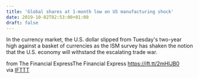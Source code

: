 ```yaml
---
title: 'Global shares at 1-month low on US manufacturing shock'
date: 2019-10-02T02:53:00+01:00
draft: false
---
```


In the currency market, the U.S. dollar slipped from Tuesday's two-year high against a basket of currencies as the ISM survey has shaken the notion that the U.S. economy will withstand the escalating trade war.  
  
from The Financial ExpressThe Financial Express https://ift.tt/2mHIJB0  
via [IFTTT](https://ifttt.com/?ref=da&site=blogger)